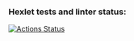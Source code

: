 ### Hexlet tests and linter status:
[![Actions Status](https://github.com/springmelody/rails-project-lvl2/workflows/hexlet-check/badge.svg)](https://github.com/springmelody/rails-project-lvl2/actions)